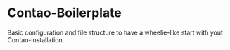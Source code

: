 # Contao-Boilerplate
Basic configuration and file structure to have a wheelie-like start with yout Contao-installation.
